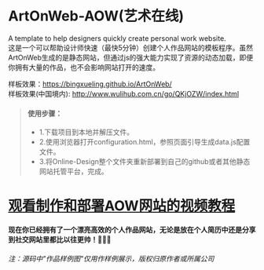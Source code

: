 # ArtOnWeb-AOW(艺术在线)
A template to help designers quickly create personal work website.  
这是一个可以帮助设计师快速（最快5分钟）创建个人作品网站的模板程序。虽然ArtOnWeb生成的是静态网站，但通过js的强大能力实现了资源的动态加载，即便你拥有大量的作品，也不会影响网站打开的速度。

样板效果：https://bingxueling.github.io/ArtOnWeb/  
样板效果(中国境内): http://www.wulihub.com.cn/go/QKjOZW/index.html

> #### 使用步骤：
> * 1.下载项目到本地并解压文件。
> * 2.使用浏览器打开configuration.html，参照页面引导生成data.js配置文件。
> * 3.将Online-Design整个文件夹重新部署到自己的github或者其他静态网站托管平台，完成。

# [观看制作和部署AOW网站的视频教程](https://mp.weixin.qq.com/s?__biz=MzU2MzA3Mjg3Ng==&mid=2247483942&idx=1&sn=53bb994ff010e611a16b14e59ae79b61&chksm=fc5e9825cb29113318effeea05af8238560301db28c575b8590de7087e0ecf3f3f1b16894390&token=1299134327&lang=zh_CN#rd)

#### 现在你已经拥有了一个漂亮高效的个人作品网站，无论是放在个人简历中还是分享到社交网站里都比以往更帅！👏👏👏

_注：源码中"作品样例图"仅用作样例展示，版权归原作者或所属公司_
